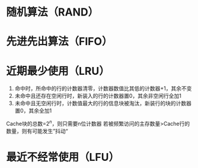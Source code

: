 # 随机算法（RAND）

# 先进先出算法（FIFO）

# 近期最少使用（LRU）

1. 命中时，所命中的行的计数器清零，计数器数值比其低的计数器+1，其余不变
2. 未命中且还存在空闲行时，新装入的行的计数器置0，其余非空闲行全加1
3. 未命中且无空闲行时，计数值最大的行的信息块被淘汰，新装行的块的计数器置0，其余全加1

Cache块的总数=$2^n$，则只需要n位计数器
若被频繁访问的主存数量>Cache行的数量，则有可能发生”抖动“
# 最近不经常使用（LFU）